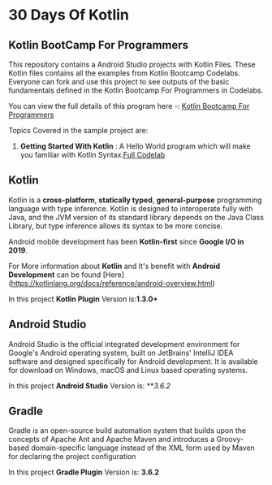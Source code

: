 # 30 Days Of Kotlin 

## Kotlin BootCamp For Programmers
This repository contains a Android Studio projects with Kotlin Files. These Kotlin files contains all the examples from Kotlin Bootcamp Codelabs. Everyone can fork and use this project to see outputs of the basic fundamentals defined in the Kotlin Bootcamp For Programmers in Codelabs.

You can view the full details of this program here -: [Kotlin Bootcamp For Programmers](https://developer.android.com/courses/kotlin-bootcamp/overview?utm_source=week1&utm_medium=email&utm_campaign=30DaysOfKotlin&utm_term=Basic)

Topics Covered in the sample project are:
1. **Getting Started With Kotlin** : A Hello World program which will make you familiar with Kotlin Syntax.[Full Codelab](https://codelabs.developers.google.com/codelabs/kotlin-bootcamp-introduction/#0)

## Kotlin
Kotlin is a **cross-platform**, **statically typed**, **general-purpose** programming language with type inference. Kotlin is designed to interoperate fully with Java, and the JVM version of its standard library depends on the Java Class Library, but type inference allows its syntax to be more concise.

Android mobile development has been **Kotlin-first** since **Google I/O in 2019**.

For More information about **Kotlin** and It's benefit with **Android Development** can be found [Here]
(https://kotlinlang.org/docs/reference/android-overview.html)

In this project **Kotlin Plugin** Version is:**1.3.0+**

## Android Studio
Android Studio is the official integrated development environment for Google's Android operating system, built on JetBrains' IntelliJ IDEA software and designed specifically for Android development. It is available for download on Windows, macOS and Linux based operating systems. 

In this project **Android Studio** Version is: ***3.6.2*

## Gradle
Gradle is an open-source build automation system that builds upon the concepts of Apache Ant and Apache Maven and introduces a Groovy-based domain-specific language instead of the XML form used by Maven for declaring the project configuration

In this project **Gradle Plugin** Version is: **3.6.2**



